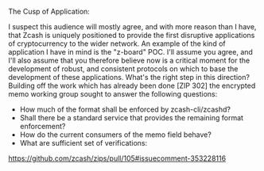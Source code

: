 The Cusp of Application:

   I suspect this audience will mostly agree, and with more reason than I have,
that Zcash is uniquely positioned to provide the first disruptive applications 
of cryptocurrency to the wider network.  An example of the kind of application
I have in mind is the "z-board" POC.
   I'll assume you agree, and I'll also assume that you therefore believe now
is a critical moment for the development of robust, and consistent protocols
on which to base the development of these applications.
   What's the right step in this direction?
   Building off the work which has already been done [ZIP 302] the encrypted
memo working group sought to answer the following questions:

   * How much of the format shall be enforced by zcash-cli/zcashd?
   * Shall there be a standard service that provides the remaining format
       enforcement?
   * How do the current consumers of the memo field behave?
   * What are sufficient set of verifications:

https://github.com/zcash/zips/pull/105#issuecomment-353228116 
  
